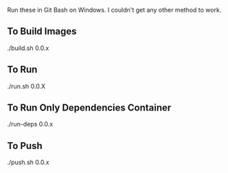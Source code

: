 Run these in Git Bash on Windows. I couldn't get any other method to work.

## To Build Images
./build.sh 0.0.x

## To Run
./run.sh 0.0.X

## To Run Only Dependencies Container
./run-deps 0.0.x

## To Push
./push.sh 0.0.x
